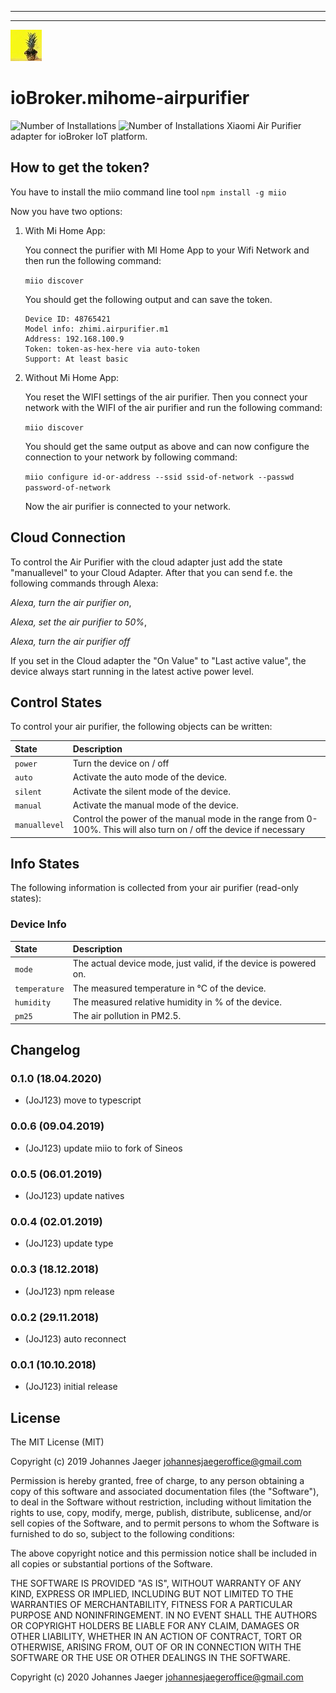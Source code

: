 
---
---
![Logo](admin/mihome-airpurifier.png)
# ioBroker.mihome-airpurifier
![Number of Installations](http://iobroker.live/badges/mihome-airpurifier-installed.svg) ![Number of Installations](http://iobroker.live/badges/mihome-airpurifier-stable.svg) 
Xiaomi Air Purifier adapter for ioBroker IoT platform.

## How to get the token?
You have to install the miio command line tool
`npm install -g miio`

Now you have two options:
1. With Mi Home App:

    You connect the purifier with MI Home App to your Wifi Network and then run the following command:

    `miio discover`

    You should get the following output and can save the token.

    ```
    Device ID: 48765421
    Model info: zhimi.airpurifier.m1
    Address: 192.168.100.9
    Token: token-as-hex-here via auto-token
    Support: At least basic
    ```

2. Without Mi Home App:

    You reset the WIFI settings of the air purifier. Then you connect your network with the WIFI of the air purifier and run the following command:

    `miio discover`

    You should get the same output as above and can now configure the connection to your network by following command:

    `miio configure id-or-address --ssid ssid-of-network --passwd password-of-network`

    Now the air purifier is connected to your network.

## Cloud Connection
To control the Air Purifier with the cloud adapter just add the state "manuallevel" to your Cloud Adapter. After that you can send f.e. the following commands through Alexa:

*Alexa, turn the air purifier on*,

*Alexa, set the air purifier to 50%*,

*Alexa, turn the air purifier off*

If you set in the Cloud adapter the "On Value" to "Last active value", the device always start running in the latest active power level.


## Control States
To control your air purifier, the following objects can be written:

| State          | Description |
| :---           | :---        |
| `power`          | Turn the device on / off  |
| `auto`           | Activate the auto mode of the device. |
| `silent`         | Activate the silent mode of the device. |
| `manual`         | Activate the manual mode of the device. |
| `manuallevel`    | Control the power of the manual mode in the range from 0-100%. This will also turn on / off the device if necessary |

## Info States
The following information is collected from your air purifier (read-only states):

### Device Info

| State       | Description |
| :---        | :---        |
| `mode`        | The actual device mode, just valid, if the device is powered on. |
| `temperature` | The measured temperature in °C of the device. |
| `humidity`    | The measured relative humidity in % of the device. |
| `pm25`        | The air pollution in PM2.5. |

## Changelog
### 0.1.0 (18.04.2020)
* (JoJ123) move to typescript

### 0.0.6 (09.04.2019)
* (JoJ123) update miio to fork of Sineos

### 0.0.5 (06.01.2019)
* (JoJ123) update natives

### 0.0.4 (02.01.2019)
* (JoJ123) update type

### 0.0.3 (18.12.2018)
* (JoJ123) npm release

### 0.0.2 (29.11.2018)
* (JoJ123) auto reconnect

### 0.0.1 (10.10.2018)
* (JoJ123) initial release

## License
The MIT License (MIT)

Copyright (c) 2019 Johannes Jaeger johannesjaegeroffice@gmail.com

Permission is hereby granted, free of charge, to any person obtaining a copy
of this software and associated documentation files (the "Software"), to deal
in the Software without restriction, including without limitation the rights
to use, copy, modify, merge, publish, distribute, sublicense, and/or sell
copies of the Software, and to permit persons to whom the Software is
furnished to do so, subject to the following conditions:

The above copyright notice and this permission notice shall be included in all
copies or substantial portions of the Software.

THE SOFTWARE IS PROVIDED "AS IS", WITHOUT WARRANTY OF ANY KIND, EXPRESS OR
IMPLIED, INCLUDING BUT NOT LIMITED TO THE WARRANTIES OF MERCHANTABILITY,
FITNESS FOR A PARTICULAR PURPOSE AND NONINFRINGEMENT. IN NO EVENT SHALL THE
AUTHORS OR COPYRIGHT HOLDERS BE LIABLE FOR ANY CLAIM, DAMAGES OR OTHER
LIABILITY, WHETHER IN AN ACTION OF CONTRACT, TORT OR OTHERWISE, ARISING FROM,
OUT OF OR IN CONNECTION WITH THE SOFTWARE OR THE USE OR OTHER DEALINGS IN THE
SOFTWARE.

Copyright (c) 2020 Johannes Jaeger <johannesjaegeroffice@gmail.com>

